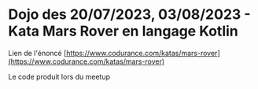 # Dojo des 20/07/2023, 03/08/2023 - Kata Mars Rover en langage Kotlin

Lien de l'énoncé [https://www.codurance.com/katas/mars-rover](https://www.codurance.com/katas/mars-rover)

Le code produit lors du meetup

